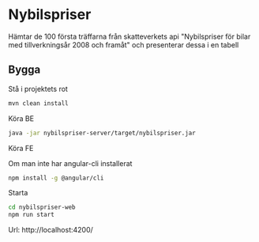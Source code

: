 # Nybilspriser

Hämtar de 100 första träffarna från skatteverkets api "Nybilspriser för bilar med tillverkningsår 2008 och framåt" och presenterar dessa i en tabell

## Bygga

Stå i projektets rot

```bash
mvn clean install
```

Köra BE

```bash
java -jar nybilspriser-server/target/nybilspriser.jar
```

Köra FE

Om man inte har angular-cli installerat
```bash
npm install -g @angular/cli
```
Starta
```bash
cd nybilspriser-web
npm run start
```

Url: http://localhost:4200/
